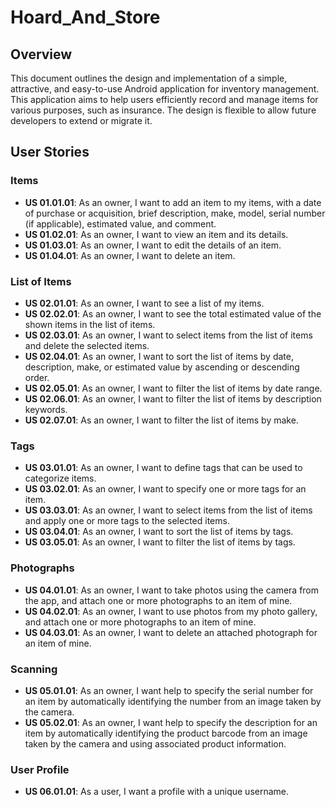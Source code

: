 # Hoard_And_Store

## Overview
This document outlines the design and implementation of a simple, attractive, and easy-to-use Android application for inventory management. This application aims to help users efficiently record and manage items for various purposes, such as insurance. The design is flexible to allow future developers to extend or migrate it.

## User Stories

### Items
- **US 01.01.01**: As an owner, I want to add an item to my items, with a date of purchase or acquisition, brief description, make, model, serial number (if applicable), estimated value, and comment.
- **US 01.02.01**: As an owner, I want to view an item and its details.
- **US 01.03.01**: As an owner, I want to edit the details of an item.
- **US 01.04.01**: As an owner, I want to delete an item.

### List of Items
- **US 02.01.01**: As an owner, I want to see a list of my items.
- **US 02.02.01**: As an owner, I want to see the total estimated value of the shown items in the list of items.
- **US 02.03.01**: As an owner, I want to select items from the list of items and delete the selected items.
- **US 02.04.01**: As an owner, I want to sort the list of items by date, description, make, or estimated value by ascending or descending order.
- **US 02.05.01**: As an owner, I want to filter the list of items by date range.
- **US 02.06.01**: As an owner, I want to filter the list of items by description keywords.
- **US 02.07.01**: As an owner, I want to filter the list of items by make.

### Tags
- **US 03.01.01**: As an owner, I want to define tags that can be used to categorize items.
- **US 03.02.01**: As an owner, I want to specify one or more tags for an item.
- **US 03.03.01**: As an owner, I want to select items from the list of items and apply one or more tags to the selected items.
- **US 03.04.01**: As an owner, I want to sort the list of items by tags.
- **US 03.05.01**: As an owner, I want to filter the list of items by tags.

### Photographs
- **US 04.01.01**: As an owner, I want to take photos using the camera from the app, and attach one or more photographs to an item of mine.
- **US 04.02.01**: As an owner, I want to use photos from my photo gallery, and attach one or more photographs to an item of mine.
- **US 04.03.01**: As an owner, I want to delete an attached photograph for an item of mine.

### Scanning
- **US 05.01.01**: As an owner, I want help to specify the serial number for an item by automatically identifying the number from an image taken by the camera.
- **US 05.02.01**: As an owner, I want help to specify the description for an item by automatically identifying the product barcode from an image taken by the camera and using associated product information.

### User Profile
- **US 06.01.01**: As a user, I want a profile with a unique username.
